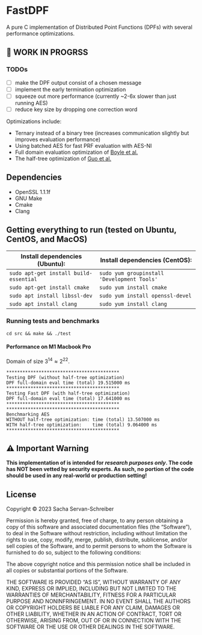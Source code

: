 # FastDPF
A pure C implementation of Distributed Point Functions (DPFs) with several performance optimizations.

## 🚧 WORK IN PROGRSS 
### TODOs
- [ ] make the DPF output consist of a chosen message
- [ ] implement the early termination optimization
- [ ] squeeze out more performance (currently ~2-6x slower than just running AES)
- [ ] reduce key size by dropping one correction word

Optimizations include:
* Ternary instead of a binary tree (increases communication slightly but improves evaluation performance)
* Using batched AES for fast PRF evaluation with AES-NI
* Full domain evaluation optimization of [Boyle et al.](https://eprint.iacr.org/2018/707)
* The half-tree optimization of [Guo et al.](https://eprint.iacr.org/2022/1431.pdf)

## Dependencies 
* OpenSSL 1.1.1f
* GNU Make
* Cmake
* Clang

## Getting everything to run (tested on Ubuntu, CentOS, and MacOS)

|Install dependencies (Ubuntu): | Install dependencies (CentOS):|
|--------------|-----------|
|```sudo apt-get install build-essential``` |  ```sudo yum groupinstall 'Development Tools'```|
|```sudo apt-get install cmake```| ```sudo yum install cmake```|
|```sudo apt install libssl-dev```|```sudo yum install openssl-devel```|
|```sudo apt install clang```|```sudo yum install clang```|


### Running tests and benchmarks
```
cd src && make && ./test
```

#### Performance on M1 Macbook Pro
Domain of size $3^{14} \approx 2^{22}$.
```
******************************************
Testing DPF (without half-tree optimization)
DPF full-domain eval time (total) 19.515000 ms
******************************************
Testing Fast DPF (with half-tree optimization)
DPF full-domain eval time (total) 17.641000 ms
******************************************
******************************************
Benchmarking AES
WITHOUT half-tree optimization: time (total) 13.507000 ms
WITH half-tree optimization:    time (total) 9.064000 ms
******************************************
```


## ⚠️ Important Warning
<b>This implementation of is intended for *research purposes only*. The code has NOT been vetted by security experts. 
As such, no portion of the code should be used in any real-world or production setting!</b>

## License
Copyright © 2023 Sacha Servan-Schreiber

Permission is hereby granted, free of charge, to any person obtaining a copy of this software and associated documentation files (the “Software”), to deal in the Software without restriction, including without limitation the rights to use, copy, modify, merge, publish, distribute, sublicense, and/or sell copies of the Software, and to permit persons to whom the Software is furnished to do so, subject to the following conditions:

The above copyright notice and this permission notice shall be included in all copies or substantial portions of the Software.

THE SOFTWARE IS PROVIDED “AS IS”, WITHOUT WARRANTY OF ANY KIND, EXPRESS OR IMPLIED, INCLUDING BUT NOT LIMITED TO THE WARRANTIES OF MERCHANTABILITY, FITNESS FOR A PARTICULAR PURPOSE AND NONINFRINGEMENT. IN NO EVENT SHALL THE AUTHORS OR COPYRIGHT HOLDERS BE LIABLE FOR ANY CLAIM, DAMAGES OR OTHER LIABILITY, WHETHER IN AN ACTION OF CONTRACT, TORT OR OTHERWISE, ARISING FROM, OUT OF OR IN CONNECTION WITH THE SOFTWARE OR THE USE OR OTHER DEALINGS IN THE SOFTWARE.
